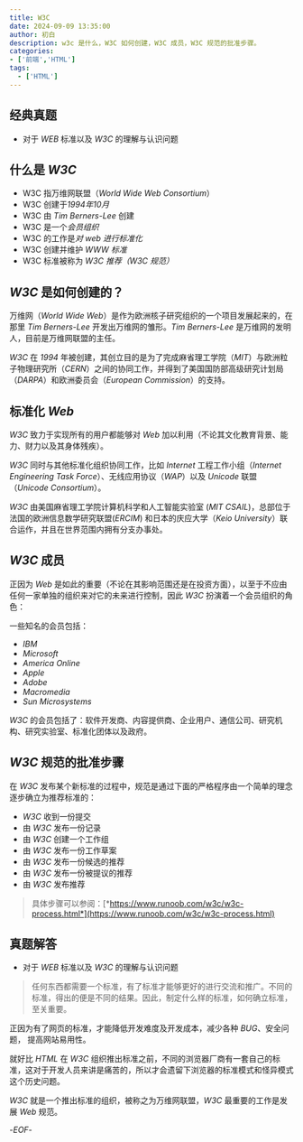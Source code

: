 ```yaml
---
title: W3C
date: 2024-09-09 13:35:00
author: 初白
description: w3c 是什么，W3C 如何创建，W3C 成员，W3C 规范的批准步骤。
categories:
- ['前端','HTML']
tags:
  - ['HTML']
---
```


## 经典真题

- 对于 *WEB* 标准以及 *W3C* 的理解与认识问题

## 什么是 *W3C*

- W3C 指万维网联盟（*World Wide Web Consortium*）
- W3C 创建于*1994年10月*
- W3C 由 *Tim Berners-Lee* 创建
- W3C 是一个*会员组织*
- W3C 的工作是*对 web 进行标准化*
- W3C 创建并维护 *WWW 标准*
- W3C 标准被称为 *W3C 推荐（W3C 规范）*

## *W3C* 是如何创建的？

万维网（*World Wide Web*）是作为欧洲核子研究组织的一个项目发展起来的，在那里 *Tim Berners-Lee* 开发出万维网的雏形。*Tim Berners-Lee* 是万维网的发明人，目前是万维网联盟的主任。

*W3C* 在 *1994* 年被创建，其创立目的是为了完成麻省理工学院（*MIT*）与欧洲粒子物理研究所（*CERN*）之间的协同工作，并得到了美国国防部高级研究计划局（*DARPA*）和欧洲委员会（*European Commission*）的支持。

## 标准化 *Web*

*W3C* 致力于实现所有的用户都能够对 *Web* 加以利用（不论其文化教育背景、能力、财力以及其身体残疾）。

*W3C* 同时与其他标准化组织协同工作，比如 *Internet* 工程工作小组（*Internet Engineering Task Force*）、无线应用协议（*WAP*）以及 *Unicode* 联盟（*Unicode Consortium*）。

*W3C* 由美国麻省理工学院计算机科学和人工智能实验室 (*MIT CSAIL*)，总部位于法国的欧洲信息数学研究联盟(*ERCIM*) 和日本的庆应大学（*Keio University*）联合运作，并且在世界范围内拥有分支办事处。

## *W3C* 成员

正因为 *Web* 是如此的重要（不论在其影响范围还是在投资方面），以至于不应由任何一家单独的组织来对它的未来进行控制，因此 *W3C* 扮演着一个会员组织的角色：

一些知名的会员包括：

- *IBM*
- *Microsoft*
- *America Online*
- *Apple*
- *Adobe*
- *Macromedia*
- *Sun Microsystems*

*W3C* 的会员包括了：软件开发商、内容提供商、企业用户、通信公司、研究机构、研究实验室、标准化团体以及政府。

## *W3C* 规范的批准步骤

在 *W3C* 发布某个新标准的过程中，规范是通过下面的严格程序由一个简单的理念逐步确立为推荐标准的：

- *W3C* 收到一份提交
- 由 *W3C* 发布一份记录
- 由 *W3C* 创建一个工作组
- 由 *W3C* 发布一份工作草案
- 由 *W3C* 发布一份候选的推荐
- 由 *W3C* 发布一份被提议的推荐
- 由 *W3C* 发布推荐

> 具体步骤可以参阅：[*https://www.runoob.com/w3c/w3c-process.html*](https://www.runoob.com/w3c/w3c-process.html)

## 真题解答

- 对于 *WEB* 标准以及 *W3C* 的理解与认识问题

> 任何东西都需要一个标准，有了标准才能够更好的进行交流和推广。不同的标准，得出的便是不同的结果。因此，制定什么样的标准，如何确立标准，至关重要。

正因为有了网页的标准，才能降低开发难度及开发成本，减少各种 *BUG*、安全问题， 提高网站易用性。

就好比 *HTML* 在 *W3C* 组织推出标准之前，不同的浏览器厂商有一套自己的标准，这对于开发人员来讲是痛苦的，所以才会遗留下浏览器的标准模式和怪异模式这个历史问题。

*W3C* 就是一个推出标准的组织，被称之为万维网联盟，*W3C* 最重要的工作是发展 *Web* 规范。

-*EOF*-